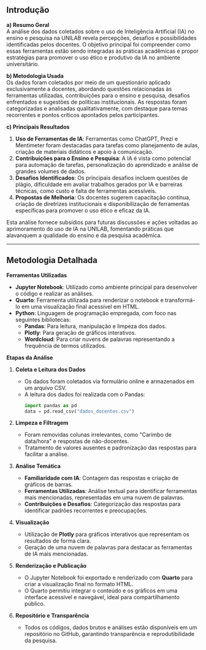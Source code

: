 ## Introdução

**a) Resumo Geral**  
A análise dos dados coletados sobre o uso de Inteligência Artificial (IA) no ensino e pesquisa na UNILAB revela percepções, desafios e possibilidades identificadas pelos docentes. O objetivo principal foi compreender como essas ferramentas estão sendo integradas às práticas acadêmicas e propor estratégias para promover o uso ético e produtivo da IA no ambiente universitário.

**b) Metodologia Usada**  
Os dados foram coletados por meio de um questionário aplicado exclusivamente a docentes, abordando questões relacionadas às ferramentas utilizadas, contribuições para o ensino e pesquisa, desafios enfrentados e sugestões de políticas institucionais. As respostas foram categorizadas e analisadas qualitativamente, com destaque para temas recorrentes e pontos críticos apontados pelos participantes.

**c) Principais Resultados**  
1. **Uso de Ferramentas de IA**: Ferramentas como ChatGPT, Prezi e Mentimeter foram destacadas para tarefas como planejamento de aulas, criação de materiais didáticos e apoio à comunicação.  
2. **Contribuições para o Ensino e Pesquisa**: A IA é vista como potencial para automação de tarefas, personalização do aprendizado e análise de grandes volumes de dados.  
3. **Desafios Identificados**: Os principais desafios incluem questões de plágio, dificuldade em avaliar trabalhos gerados por IA e barreiras técnicas, como custo e falta de ferramentas acessíveis.  
4. **Propostas de Melhoria**: Os docentes sugerem capacitação contínua, criação de diretrizes institucionais e disponibilização de ferramentas específicas para promover o uso ético e eficaz da IA.

Esta análise fornece subsídios para futuras discussões e ações voltadas ao aprimoramento do uso de IA na UNILAB, fomentando práticas que alavanquem a qualidade do ensino e da pesquisa acadêmica.

---

## Metodologia Detalhada

**Ferramentas Utilizadas**
- **Jupyter Notebook**: Utilizado como ambiente principal para desenvolver o código e realizar as análises.
- **Quarto**: Ferramenta utilizada para renderizar o notebook e transformá-lo em uma visualização final acessível em HTML.
- **Python**: Linguagem de programação empregada, com foco nas seguintes bibliotecas:
  - **Pandas**: Para leitura, manipulação e limpeza dos dados.
  - **Plotly**: Para geração de gráficos interativos.
  - **Wordcloud**: Para criar nuvens de palavras representando a frequência de termos utilizados.

**Etapas da Análise**

1. **Coleta e Leitura dos Dados**
   - Os dados foram coletados via formulário online e armazenados em um arquivo CSV.
   - A leitura dos dados foi realizada com o Pandas:
     ```python
     import pandas as pd
     data = pd.read_csv("dados_docentes.csv")
     ```

2. **Limpeza e Filtragem**
   - Foram removidas colunas irrelevantes, como "Carimbo de data/hora" e respostas de não-docentes.
   - Tratamento de valores ausentes e padronização das respostas para facilitar a análise.

3. **Análise Temática**
   - **Familiaridade com IA**: Contagem das respostas e criação de gráficos de barras.
   - **Ferramentas Utilizadas**: Análise textual para identificar ferramentas mais mencionadas, representadas em uma nuvem de palavras.
   - **Contribuições e Desafios**: Categorização das respostas para identificar padrões recorrentes e preocupações.

4. **Visualização**
   - Utilização de **Plotly** para gráficos interativos que representam os resultados de forma clara.
   - Geração de uma nuvem de palavras para destacar as ferramentas de IA mais mencionadas.

5. **Renderização e Publicação**
   - O Jupyter Notebook foi exportado e renderizado com **Quarto** para criar a visualização final no formato HTML.
   - O Quarto permitiu integrar o conteúdo e os gráficos em uma interface acessível e navegável, ideal para compartilhamento público.

6. **Repositório e Transparência**
   - Todos os códigos, dados brutos e análises estão disponíveis em um repositório no GitHub, garantindo transparência e reprodutibilidade da pesquisa.

